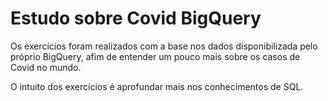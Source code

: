 # Estudo sobre Covid BigQuery
Os exercícios foram realizados com a base nos dados disponibilizada pelo próprio BigQuery, afim de entender um pouco mais sobre os casos de Covid no mundo. 

O intuito dos exercícios é aprofundar mais nos conhecimentos de SQL. 
